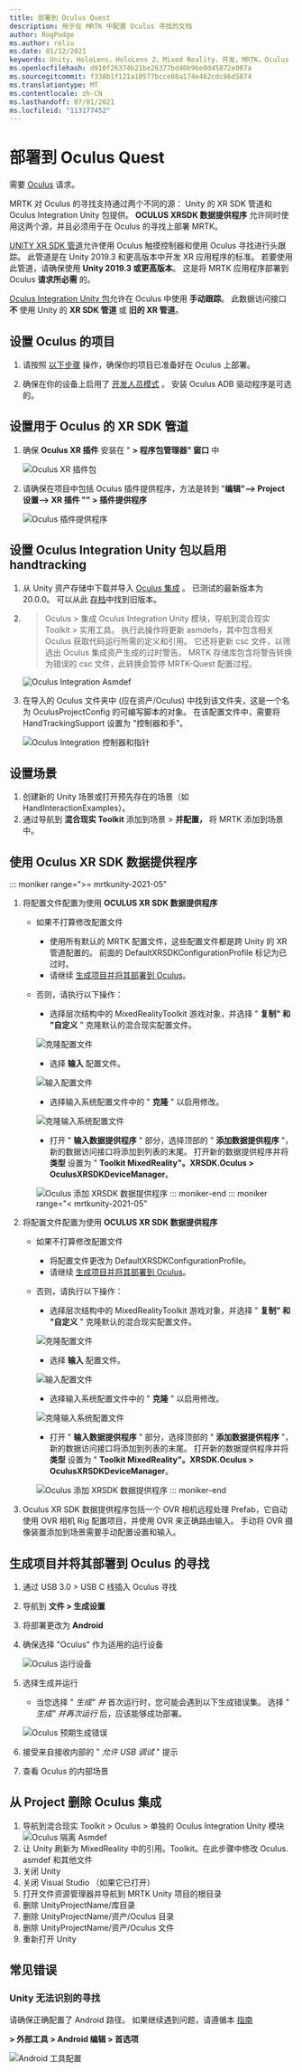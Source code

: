 ```yaml
---
title: 部署到 Oculus Quest
description: 用于在 MRTK 中配置 Oculus 寻找的文档
author: RogPodge
ms.author: roliu
ms.date: 01/12/2021
keywords: Unity，HoloLens，HoloLens 2，Mixed Reality，开发，MRTK，Oculus 寻找
ms.openlocfilehash: d910f26374b21be26377bd40b9be0d45872e007a
ms.sourcegitcommit: f338b1f121a10577bcce08a174e462cdc86d5874
ms.translationtype: MT
ms.contentlocale: zh-CN
ms.lasthandoff: 07/01/2021
ms.locfileid: "113177452"
---
```

# <a name="deploying-to-oculus-quest"></a>部署到 Oculus Quest

需要 [Oculus](https://www.oculus.com/quest/) 请求。

MRTK 对 Oculus 的寻找支持通过两个不同的源： Unity 的 XR SDK 管道和 Oculus Integration Unity 包提供。 **OCULUS XRSDK 数据提供程序** 允许同时使用这两个源，并且必须用于在 Oculus 的寻找上部署 MRTK。

[UNITY XR SDK 管道](https://docs.unity3d.com/Manual/XR.html)允许使用 Oculus 触摸控制器和使用 Oculus 寻找进行头跟踪。
此管道是在 Unity 2019.3 和更高版本中开发 XR 应用程序的标准。 若要使用此管道，请确保使用 **Unity 2019.3 或更高版本**。 这是将 MRTK 应用程序部署到 Oculus **请求所必需** 的。

[Oculus Integration Unity 包](https://assetstore.unity.com/packages/tools/integration/oculus-integration-82022)允许在 Oculus 中使用 **手动跟踪**。 此数据访问接口 **不** 使用 Unity 的 **XR SDK 管道** 或 **旧的 XR 管道**。

## <a name="setting-up-project-for-the-oculus-quest"></a>设置 Oculus 的项目

1. 请按照 [以下步骤](https://developer.oculus.com/documentation/unity/book-unity-gsg/) 操作，确保你的项目已准备好在 Oculus 上部署。

1. 确保在你的设备上启用了 [开发人员模式](https://developer.oculus.com/documentation/native/android/mobile-device-setup/) 。 安装 Oculus ADB 驱动程序是可选的。

## <a name="setting-up-the-xr-sdk-pipeline-for-oculus-quest"></a>设置用于 Oculus 的 XR SDK 管道

1. 确保 **Oculus XR 插件** 安装在 " **> 程序包管理器" 窗口** 中

    ![Oculus XR 插件包](../images/cross-platform/oculus-quest/OculusXRPluginPackage.png)

1. 请确保在项目中包括 Oculus 插件提供程序，方法是转到 "**编辑"--> Project 设置--> XR 插件 "" > 插件提供程序**

    ![Oculus 插件提供程序](../images/cross-platform/oculus-quest/OculusPluginProvider.png)

## <a name="setting-up-the-oculus-integration-unity-package-to-enable-handtracking"></a>设置 Oculus Integration Unity 包以启用 handtracking

1. 从 Unity 资产存储中下载并导入 [Oculus 集成](https://assetstore.unity.com/packages/tools/integration/oculus-integration-82022) 。 已测试的最新版本为20.0.0。 可以从此 [存档](https://developer.oculus.com/downloads/package/unity-integration-archive/)中找到旧版本。

1. > Oculus > 集成 Oculus Integration Unity 模块，导航到混合现实 Toolkit > 实用工具。 执行此操作将更新 asmdefs，其中包含相关 Oculus 获取代码运行所需的定义和引用。 它还将更新 csc 文件，以筛选出 Oculus 集成资产生成的过时警告。 MRTK 存储库包含将警告转换为错误的 csc 文件，此转换会暂停 MRTK-Quest 配置过程。

    ![Oculus Integration Asmdef](../images/cross-platform/oculus-quest/OculusIntegrationAsmdef.png)

1. 在导入的 Oculus 文件夹中 (应在资产/Oculus) 中找到该文件夹，这是一个名为 OculusProjectConfig 的可编写脚本的对象。 在该配置文件中，需要将 HandTrackingSupport 设置为 "控制器和手"。

    ![Oculus Integration 控制器和指针](../images/cross-platform/oculus-quest/OculusIntegrationControllerAndHands.png)

## <a name="setting-up-the-scene"></a>设置场景

1. 创建新的 Unity 场景或打开预先存在的场景（如 HandInteractionExamples）。
1. 通过导航到 **混合现实 Toolkit** 添加到场景  >  **并配置，** 将 MRTK 添加到场景中。

## <a name="using-the-oculus-xr-sdk-data-provider"></a>使用 Oculus XR SDK 数据提供程序

::: moniker range=">= mrtkunity-2021-05"

1. 将配置文件配置为使用 **OCULUS XR SDK 数据提供程序**
    - 如果不打算修改配置文件
        - 使用所有默认的 MRTK 配置文件，这些配置文件都是跨 Unity 的 XR 管道配置的。 前面的 DefaultXRSDKConfigurationProfile 标记为已过时。
        - 请继续 [生成项目并将其部署到 Oculus](oculus-quest-mrtk.md#build-and-deploy-your-project-to-oculus-quest)。
    - 否则，请执行以下操作：
        - 选择层次结构中的 MixedRealityToolkit 游戏对象，并选择 " **复制" 和 "自定义** " 克隆默认的混合现实配置文件。

        ![克隆配置文件](../images/cross-platform/CloneProfile.png)

        - 选择 **输入** 配置文件。

        ![输入配置文件](../images/cross-platform/InputConfigurationProfile.png)

        - 选择输入系统配置文件中的 " **克隆** " 以启用修改。

        ![克隆输入系统配置文件](../images/cross-platform/CloneInputSystemProfile.png)

        - 打开 " **输入数据提供程序** " 部分，选择顶部的 " **添加数据提供程序** "，新的数据访问接口将添加到列表的末尾。  打开新的数据提供程序并将 **类型** 设置为 " **Toolkit MixedReality"。XRSDK.Oculus > OculusXRSDKDeviceManager**。

        ![Oculus 添加 XRSDK 数据提供程序](../images/cross-platform/oculus-quest/OculusAddDataXRSDKProvider.png)
::: moniker-end
::: moniker range="< mrtkunity-2021-05"

1. 将配置文件配置为使用 **OCULUS XR SDK 数据提供程序**
    - 如果不打算修改配置文件
        - 将配置文件更改为 DefaultXRSDKConfigurationProfile。
        - 请继续 [生成项目并将其部署到 Oculus](oculus-quest-mrtk.md#build-and-deploy-your-project-to-oculus-quest)。
    - 否则，请执行以下操作：
        - 选择层次结构中的 MixedRealityToolkit 游戏对象，并选择 " **复制" 和 "自定义** " 克隆默认的混合现实配置文件。

        ![克隆配置文件](../images/cross-platform/CloneProfile.png)

        - 选择 **输入** 配置文件。

        ![输入配置文件](../images/cross-platform/InputConfigurationProfile.png)

        - 选择输入系统配置文件中的 " **克隆** " 以启用修改。

        ![克隆输入系统配置文件](../images/cross-platform/CloneInputSystemProfile.png)

        - 打开 " **输入数据提供程序** " 部分，选择顶部的 " **添加数据提供程序** "，新的数据访问接口将添加到列表的末尾。  打开新的数据提供程序并将 **类型** 设置为 " **Toolkit MixedReality"。XRSDK.Oculus > OculusXRSDKDeviceManager**。

        ![Oculus 添加 XRSDK 数据提供程序](../images/cross-platform/oculus-quest/OculusAddDataXRSDKProvider.png)
::: moniker-end

1. Oculus XR SDK 数据提供程序包括一个 OVR 相机远程处理 Prefab，它自动使用 OVR 相机 Rig 配置项目，并使用 OVR 来正确路由输入。 手动将 OVR 摄像装置添加到场景需要手动配置设置和输入。

## <a name="build-and-deploy-your-project-to-oculus-quest"></a>生成项目并将其部署到 Oculus 的寻找

1. 通过 USB 3.0 > USB C 线插入 Oculus 寻找
1. 导航到 **文件 > 生成设置**
1. 将部署更改为 **Android**
1. 确保选择 "Oculus" 作为适用的运行设备

    ![Oculus 运行设备](../images/cross-platform/oculus-quest/OculusRunDevice.png)

1. 选择生成并运行
    - 当您选择 " *生成" 并* 首次运行时，您可能会遇到以下生成错误集。 选择 " *生成" 并再次运行* 后，应该能够成功部署。

    ![Oculus 预期生成错误](../images/cross-platform/oculus-quest/OculusExpectedBuildErrors.png)

1. 接受来自接收内部的 " _允许 USB 调试_ " 提示
1. 查看 Oculus 的内部场景

## <a name="removing-oculus-integration-from-the-project"></a>从 Project 删除 Oculus 集成

1. 导航到混合现实 Toolkit > Oculus > 单独的 Oculus Integration Unity 模块 ![ Oculus 隔离 Asmdef](../images/cross-platform/oculus-quest/OculusSeparationAsmdef.png)
1. 让 Unity 刷新为 MixedReality 中的引用。Toolkit。在此步骤中修改 Oculus. asmdef 和其他文件
1. 关闭 Unity
1. 关闭 Visual Studio （如果它已打开）
1. 打开文件资源管理器并导航到 MRTK Unity 项目的根目录
1. 删除 UnityProjectName/库目录
1. 删除 UnityProjectName/资产/Oculus 目录
1. 删除 UnityProjectName/资产/Oculus 文件
1. 重新打开 Unity

## <a name="common-errors"></a>常见错误

### <a name="quest-not-recognized-by-unity"></a>Unity 无法识别的寻找

请确保正确配置了 Android 路径。 如果继续遇到问题，请遵循本 [指南](https://developer.oculus.com/documentation/unity/book-unity-gsg/#install-android-tools)

**> 外部工具 > Android 编辑 > 首选项**

![Android 工具配置](../images/cross-platform/oculus-quest/AndroidToolsConfig.png)
